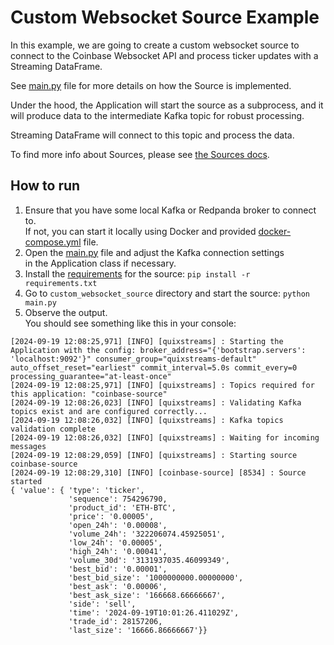 # Custom Websocket Source Example

In this example, we are going to create a custom websocket source to connect to the 
Coinbase Websocket API and process ticker updates with a Streaming DataFrame. 

See [main.py](./main.py) file for more details on how the Source is implemented.

Under the hood, the Application will start the source as a subprocess, and it will produce data to the intermediate Kafka topic for robust processing.

Streaming DataFrame will connect to this topic and process the data.

To find more info about Sources, please see [the Sources docs](https://quix.io/docs/quix-streams/connectors/sources/index.html).

## How to run

1. Ensure that you have some local Kafka or Redpanda broker to connect to.  
If not, you can start it locally using Docker and provided [docker-compose.yml](../docker-compose.yml) file.  
2. Open the [main.py](./main.py) file and adjust the Kafka connection settings   
in the Application class if necessary.
3. Install the [requirements](./requirements.txt) for the source: `pip install -r requirements.txt`
4. Go to `custom_websocket_source` directory and start the source: `python main.py`
5. Observe the output.  
You should see something like this in your console:

```commandline
[2024-09-19 12:08:25,971] [INFO] [quixstreams] : Starting the Application with the config: broker_address="{'bootstrap.servers': 'localhost:9092'}" consumer_group="quixstreams-default" auto_offset_reset="earliest" commit_interval=5.0s commit_every=0 processing_guarantee="at-least-once"
[2024-09-19 12:08:25,971] [INFO] [quixstreams] : Topics required for this application: "coinbase-source"
[2024-09-19 12:08:26,023] [INFO] [quixstreams] : Validating Kafka topics exist and are configured correctly...
[2024-09-19 12:08:26,032] [INFO] [quixstreams] : Kafka topics validation complete
[2024-09-19 12:08:26,032] [INFO] [quixstreams] : Waiting for incoming messages
[2024-09-19 12:08:29,059] [INFO] [quixstreams] : Starting source coinbase-source
[2024-09-19 12:08:29,310] [INFO] [coinbase-source] [8534] : Source started
{ 'value': { 'type': 'ticker',
             'sequence': 754296790,
             'product_id': 'ETH-BTC',
             'price': '0.00005',
             'open_24h': '0.00008',
             'volume_24h': '322206074.45925051',
             'low_24h': '0.00005',
             'high_24h': '0.00041',
             'volume_30d': '3131937035.46099349',
             'best_bid': '0.00001',
             'best_bid_size': '1000000000.00000000',
             'best_ask': '0.00006',
             'best_ask_size': '166668.66666667',
             'side': 'sell',
             'time': '2024-09-19T10:01:26.411029Z',
             'trade_id': 28157206,
             'last_size': '16666.86666667'}}
```
